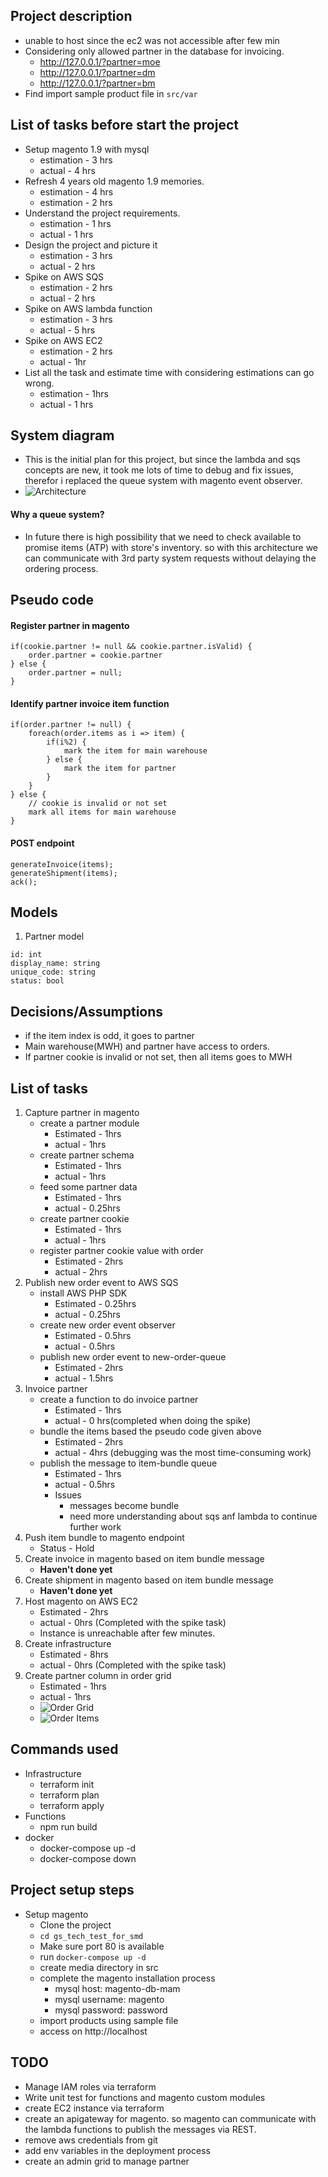 ## Project description
* unable to host since the ec2 was not accessible after few min
* Considering only allowed partner in the database for invoicing.
    * http://127.0.0.1/?partner=moe
    * http://127.0.0.1/?partner=dm
    * http://127.0.0.1/?partner=bm
* Find import sample product file in `src/var`

## List of tasks before start the project
* Setup magento 1.9 with mysql
    * estimation - 3 hrs
    * actual - 4 hrs
* Refresh 4 years old magento 1.9 memories.
    * estimation - 4 hrs
    * estimation - 2 hrs
* Understand the project requirements.
    * estimation - 1 hrs
    * actual - 1 hrs
* Design the project and picture it
    * estimation - 3 hrs
    * actual - 2 hrs
* Spike on AWS SQS
    * estimation - 2 hrs
    * actual - 2 hrs
* Spike on AWS lambda function
    * estimation - 3 hrs
    * actual - 5 hrs
* Spike on AWS EC2
    * estimation - 2 hrs
    * actual - 1hr
* List all the task and estimate time with considering estimations can go wrong.
    * estimation - 1hrs
    * actual - 1 hrs

## System diagram
* This is the initial plan for this project, but since the lambda and sqs concepts are new, it took me lots of time to debug and fix issues, therefor i replaced the queue system with magento event observer.
* ![Architecture](/doc/Partner%20Invoice-Page-1.png)
#### Why a queue system?
* In future there is high possibility that we need to check available to promise items (ATP) with store's inventory. so with this architecture we can communicate with 3rd party system requests without delaying the ordering process.

## Pseudo code
#### Register partner in magento
```
if(cookie.partner != null && cookie.partner.isValid) {
    order.partner = cookie.partner
} else {
    order.partner = null;
}
```

#### Identify partner invoice item function
```
if(order.partner != null) {
    foreach(order.items as i => item) {
        if(i%2) {
            mark the item for main warehouse
        } else {
            mark the item for partner
        }
    }
} else {
    // cookie is invalid or not set
    mark all items for main warehouse
}
```

#### POST endpoint
```
generateInvoice(items);
generateShipment(items);
ack();
```

## Models
1. Partner model
```
id: int
display_name: string
unique_code: string
status: bool
```

## Decisions/Assumptions
* if the item index is odd, it goes to partner
* Main warehouse(MWH) and partner have access to orders.
* If partner cookie is invalid or not set, then all items goes to MWH

## List of tasks
1. Capture partner in magento
    * create a partner module
        * Estimated - 1hrs
        * actual - 1hrs
    * create partner schema
        * Estimated - 1hrs
        * actual - 1hrs
    * feed some partner data
        * Estimated - 1hrs
        * actual - 0.25hrs
    * create partner cookie
        * Estimated - 1hrs
        * actual - 1hrs
    * register partner cookie value with order
        * Estimated - 2hrs
        * actual - 2hrs
2. Publish new order event to AWS SQS
    * install AWS PHP SDK
        * Estimated - 0.25hrs
        * actual - 0.25hrs
    * create new order event observer
        * Estimated - 0.5hrs
        * actual - 0.5hrs
    * publish new order event to new-order-queue
        * Estimated - 2hrs
        * actual - 1.5hrs
3. Invoice partner
    * create a function to do invoice partner
        * Estimated - 1hrs
        * actual - 0 hrs(completed when doing the spike)
    * bundle the items based the pseudo code given above
        * Estimated - 2hrs
        * actual - 4hrs (debugging was the most time-consuming work)
    * publish the message to item-bundle queue
        * Estimated - 1hrs
        * actual - 0.5hrs
        * Issues
            * messages become bundle
            * need more understanding about sqs anf lambda to continue further work     
4. Push item bundle to magento endpoint
    * Status - Hold
5. Create invoice in magento based on item bundle message
    * <b>Haven't done yet</b>
6. Create shipment in magento based on item bundle message
    * <b>Haven't done yet</b>
7. Host magento on AWS EC2
    * Estimated - 2hrs
    * actual - 0hrs (Completed with the spike task)
    * Instance is unreachable after few minutes. 
8. Create infrastructure 
    * Estimated - 8hrs
    * actual - 0hrs (Completed with the spike task)
9. Create partner column in order grid
    * Estimated - 1hrs
    * actual - 1hrs
    * ![Order Grid](/doc/order-grid.png)
    * ![Order Items](/doc/order-items.png)

## Commands used
* Infrastructure
    * terraform init
    * terraform plan
    * terraform apply
* Functions
    * npm run build
* docker
    * docker-compose up -d
    * docker-compose down
    
## Project setup steps
* Setup magento 
    * Clone the project 
    * `cd gs_tech_test_for_smd`
    * Make sure port 80 is available 
    * run `docker-compose up -d`
    * create media directory in src
    * complete the magento installation process
        * mysql host: magento-db-mam
        * mysql username: magento
        * mysql password: password
    * import products using sample file
    * access on http://localhost

## TODO
* Manage IAM roles via terraform
* Write unit test for functions and magento custom modules
* create EC2 instance via terraform
* create an apigateway for magento. so magento can communicate with the lambda functions to publish the messages via REST.
* remove aws credentials from git
* add env variables in the deployment process
* create an admin grid to manage partner